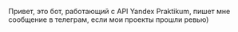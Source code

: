 Привет, это бот, работающий с API Yandex Praktikum, пишет мне сообщение в телеграм, если мои проекты прошли ревью)
